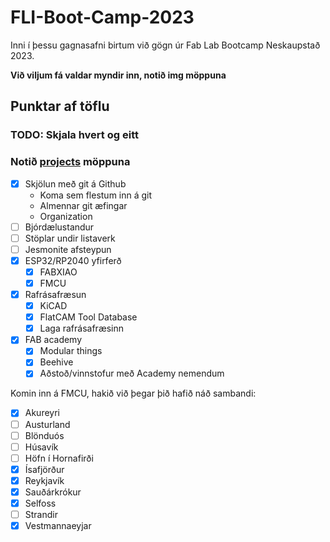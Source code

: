 # FLI-Boot-Camp-2023

Inni í þessu gagnasafni birtum við gögn úr Fab Lab Bootcamp Neskaupstað 2023.

**Við viljum fá valdar myndir inn, notið img möppuna**

## Punktar af töflu
### TODO: Skjala hvert og eitt
### Notið [projects](projects) möppuna
- [x] Skjölun með git á Github
  - Koma sem flestum inn á git
  - Almennar git æfingar
  - Organization
- [ ] Bjórdælustandur
- [ ] Stöplar undir listaverk
- [ ] Jesmonite afsteypun
- [x] ESP32/RP2040 yfirferð
  - [x] FABXIAO 
  - [x] FMCU
- [x] Rafrásafræsun
  - [x] KiCAD
  - [x] FlatCAM Tool Database
  - [x] Laga rafrásafræsinn
- [x] FAB academy
  - [x] Modular things
  - [x] Beehive
  - [x] Aðstoð/vinnstofur með Academy nemendum

Komin inn á FMCU, hakið við þegar þið hafið náð sambandi:
- [x] Akureyri
- [ ] Austurland
- [ ] Blönduós
- [ ] Húsavík
- [ ] Höfn í Hornafirði
- [x] Ísafjörður
- [x] Reykjavík
- [x] Sauðárkrókur
- [x] Selfoss
- [ ] Strandir
- [x] Vestmannaeyjar
